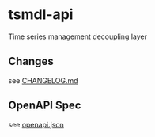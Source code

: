 # tsmdl-api

Time series management decoupling layer



## Changes

see [CHANGELOG.md](CHANGELOG.md)

## OpenAPI Spec

see [openapi.json](openapi.json)

